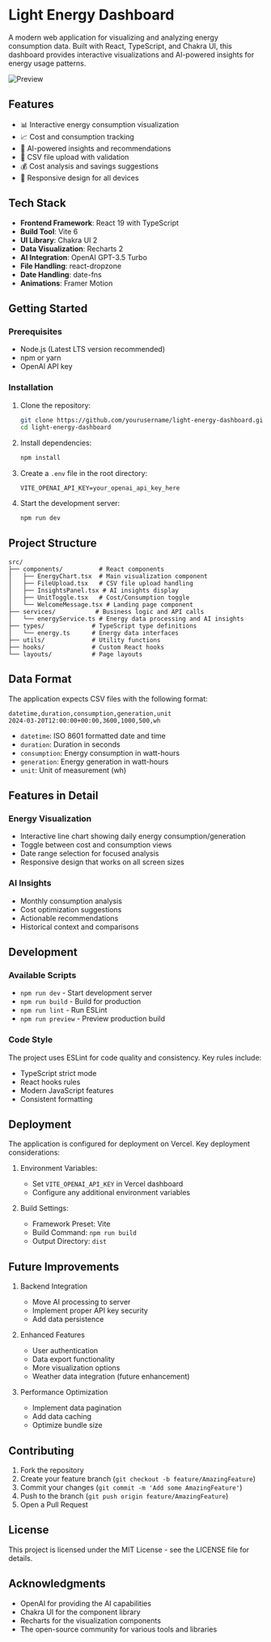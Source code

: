 # Light Energy Dashboard

A modern web application for visualizing and analyzing energy consumption data. Built with React, TypeScript, and Chakra UI, this dashboard provides interactive visualizations and AI-powered insights for energy usage patterns.

![Preview](https://github.com/user-attachments/assets/1956f352-2e58-4433-b67c-9a68229e98fe)

## Features

- 📊 Interactive energy consumption visualization
- 📈 Cost and consumption tracking
- 🤖 AI-powered insights and recommendations
- 📁 CSV file upload with validation
- 💰 Cost analysis and savings suggestions
- 📱 Responsive design for all devices

## Tech Stack

- **Frontend Framework**: React 19 with TypeScript
- **Build Tool**: Vite 6
- **UI Library**: Chakra UI 2
- **Data Visualization**: Recharts 2
- **AI Integration**: OpenAI GPT-3.5 Turbo
- **File Handling**: react-dropzone
- **Date Handling**: date-fns
- **Animations**: Framer Motion

## Getting Started

### Prerequisites

- Node.js (Latest LTS version recommended)
- npm or yarn
- OpenAI API key

### Installation

1. Clone the repository:
   ```bash
   git clone https://github.com/yourusername/light-energy-dashboard.git
   cd light-energy-dashboard
   ```

2. Install dependencies:
   ```bash
   npm install
   ```

3. Create a `.env` file in the root directory:
   ```
   VITE_OPENAI_API_KEY=your_openai_api_key_here
   ```

4. Start the development server:
   ```bash
   npm run dev
   ```

## Project Structure

```
src/
├── components/          # React components
│   ├── EnergyChart.tsx  # Main visualization component
│   ├── FileUpload.tsx   # CSV file upload handling
│   ├── InsightsPanel.tsx # AI insights display
│   ├── UnitToggle.tsx   # Cost/Consumption toggle
│   └── WelcomeMessage.tsx # Landing page component
├── services/           # Business logic and API calls
│   └── energyService.ts # Energy data processing and AI insights
├── types/             # TypeScript type definitions
│   └── energy.ts      # Energy data interfaces
├── utils/             # Utility functions
├── hooks/             # Custom React hooks
└── layouts/           # Page layouts
```

## Data Format

The application expects CSV files with the following format:
```
datetime,duration,consumption,generation,unit
2024-03-20T12:00:00+00:00,3600,1000,500,wh
```

- `datetime`: ISO 8601 formatted date and time
- `duration`: Duration in seconds
- `consumption`: Energy consumption in watt-hours
- `generation`: Energy generation in watt-hours
- `unit`: Unit of measurement (wh)

## Features in Detail

### Energy Visualization
- Interactive line chart showing daily energy consumption/generation
- Toggle between cost and consumption views
- Date range selection for focused analysis
- Responsive design that works on all screen sizes

### AI Insights
- Monthly consumption analysis
- Cost optimization suggestions
- Actionable recommendations
- Historical context and comparisons

## Development

### Available Scripts

- `npm run dev` - Start development server
- `npm run build` - Build for production
- `npm run lint` - Run ESLint
- `npm run preview` - Preview production build

### Code Style

The project uses ESLint for code quality and consistency. Key rules include:
- TypeScript strict mode
- React hooks rules
- Modern JavaScript features
- Consistent formatting

## Deployment

The application is configured for deployment on Vercel. Key deployment considerations:

1. Environment Variables:
   - Set `VITE_OPENAI_API_KEY` in Vercel dashboard
   - Configure any additional environment variables

2. Build Settings:
   - Framework Preset: Vite
   - Build Command: `npm run build`
   - Output Directory: `dist`

## Future Improvements

1. Backend Integration
   - Move AI processing to server
   - Implement proper API key security
   - Add data persistence

2. Enhanced Features
   - User authentication
   - Data export functionality
   - More visualization options
   - Weather data integration (future enhancement)

3. Performance Optimization
   - Implement data pagination
   - Add data caching
   - Optimize bundle size

## Contributing

1. Fork the repository
2. Create your feature branch (`git checkout -b feature/AmazingFeature`)
3. Commit your changes (`git commit -m 'Add some AmazingFeature'`)
4. Push to the branch (`git push origin feature/AmazingFeature`)
5. Open a Pull Request

## License

This project is licensed under the MIT License - see the LICENSE file for details.

## Acknowledgments

- OpenAI for providing the AI capabilities
- Chakra UI for the component library
- Recharts for the visualization components
- The open-source community for various tools and libraries
